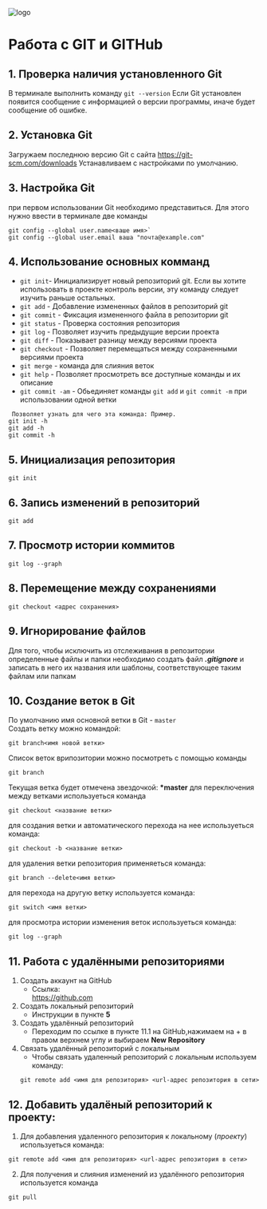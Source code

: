 ![logo](Git-logo.svg_.png)
# Работа с GIT и GITHub

## 1. Проверка наличия установленного Git
В терминале выполнить команду `git --version`
Если Git установлен появится сообщение с информацией о версии программы, иначе будет сообщение об ошибке.

## 2. Установка Git 
Загружаем последнюю версию Git с сайта https://git-scm.com/downloads
Устанавливаем с настройками по умолчанию.

## 3. Настройка Git
при первом использовании Git необходимо представиться. Для этого нужно ввести в терминале две команды
```
git config --global user.name<ваше имя>`
git config --global user.email ваша "почта@example.com"
```
## 4. Использование основных комманд
* `git init`- Инициализирует новый репозиторий git. Если вы хотите использовать в проекте контроль версии, эту команду следует изучить раньше остальных.
* `git add` - Добавление измененных файлов в репозиторий git
* `git commit` - Фиксация измененного файла в репозитории git
* `git status` - Проверка состояния репозитория
* `git log` - Позволяет изучить предыдущие версии проекта
* `git diff` - Показывает разницу между версиями проекта
* `git checkout` - Позволяет перемещаться между сохраненными версиями проекта
* `git merge` - команда для слияния веток
* `git help` - Позволяет просмотреть все доступные команды и их описание
* `git commit -am` - Обьединяет команды `git add` и `git commit -m` при использовании одной ветки
```
 Позволяет узнать для чего эта команда: Пример.
git init -h 
git add -h 
git commit -h
```

## 5. Инициализация репозитория
```
git init
```
## 6. Запись изменений в репозиторий 
```
git add
```
## 7. Просмотр истории коммитов
```
git log --graph
```
## 8. Перемещение между сохранениями
```
git checkout <адрес сохранения>
```

## 9. Игнорирование файлов
Для того, чтобы исключить из отслеживания в репозитории определенные файлы и папки необходимо создать файл ***.gitignore*** и записать в него их названия или шаблоны, соответствующее таким файлам или папкам

## 10. Создание веток в Git
 По умолчанию имя основной ветки в Git - `master`\
 Создать ветку можно командой:
 ```
 git branch<имя новой ветки>
 ```
Список веток врипозитории можно посмотреть с помощью команды 
```
git branch
```
Текущая ветка будет отмечена звездочкой: **\*master**
для переключения между ветками используеться команда 
```
git checkout <название ветки>
```
для создания ветки и автоматического перехода на нее используеться команда:
```
git checkout -b <название ветки>
```
для удаления ветки репозитория применяеться команда:
```
git branch --delete<имя ветки>
```
для перехода на другую ветку используется команда:
```
git switch <имя ветки>
```
для просмотра истории изменения веток используеться команда:
```
git log --graph
```
## 11. Работа с удалёнными репозиториями
1. Создать аккаунт на GitHub
   * Ссылка:  
https://github.com
2. Создать локальный репозиторий
   * Инструкции в пункте **5**
3. Создать удалённый репозиторий
   * Переходим по ссылке в пункте 11.1 на GitHub,нажимаем на + в правом верхнем углу и выбираем **New Repository**
4. Связать удалённый репозиторий с локальным
   * Чтобы связать удаленный репозиторий с локальным используем команду:
   ```
   git remote add <имя для репозитория> <url-адрес репозитория в сети>
   ```

## 12. Добавить удалёный репозиторий к проекту:
1. Для добавления удаленного репозитория к локальному (_проекту_) используеться команда:
```
git remote add <имя для репозитория> <url-адрес репозитория в сети>
```
2. Для получения и слияния изменений из удалённого репозитория используется команда
```
git pull
```
